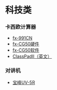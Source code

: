 # 科技类

### 卡西欧计算器
* [fx-991CN]()
* [fx-CG50硬件]()
* [fx-CG50软件]()
* [ClassPadII（英文）]()

### 对讲机
* [宝峰UV-5R]()
